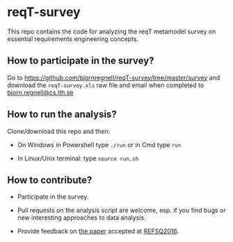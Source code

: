 # reqT-survey
This repo contains the code for analyzing the reqT metamodel survey on essential requirements engineering concepts.

## How to participate in the survey?
Go to https://github.com/bjornregnell/reqT-survey/tree/master/survey and download the `reqT-survey.xls` raw file and email when completed to bjorn.regnell@cs.lth.se

## How to run the analysis?

Clone/download this repo and then:

* On Windows in Powershell type `./run` or in Cmd type `run`

* In Linux/Unix terminal: type `source run.sh`

## How to contribute?

* Participate in the survey. 

* Pull requests on the analysis script are welcome, esp. if you find bugs or new interesting approaches to data analysis. 

* Provide feedback on [the paper](https://github.com/bjornregnell/reqT-survey/tree/master/paper) accepted at [REFSQ2016].

[REFSQ2016]: https://refsq.upc.edu/2015/2016/welcome/index.html
